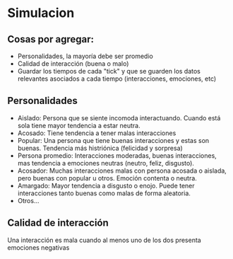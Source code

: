 # Simulacion


## Cosas por agregar:

- Personalidades, la mayoría debe ser promedio
- Calidad de interacción (buena o malo)
- Guardar los tiempos de cada "tick" y que se guarden los datos relevantes asociados a cada tiempo (interacciones, emociones, etc)


## Personalidades

- Aislado: Persona que se siente incomoda interactuando. Cuando está sola tiene mayor tendencia a estar neutra.
- Acosado: Tiene tendencia a tener malas interacciones
- Popular: Una persona que tiene buenas interacciones y estas son buenas. Tendencia más histriónica (felicidad y sorpresa)
- Persona promedio: Interacciones moderadas, buenas interacciones, mas tendencia a emociones neutras (neutro, feliz, disgusto). 
- Acosador: Muchas interacciones malas con persona acosada o aislada, pero buenas con popular u otros. Emoción contenta o neutra. 
- Amargado: Mayor tendencia a disgusto o enojo. Puede tener interacciones tanto buenas como malas de forma aleatoria.
- Otros...

## Calidad de interacción

Una interacción es mala cuando al menos uno de los dos presenta emociones negativas

